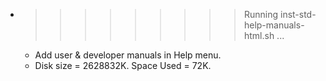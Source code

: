 * >>>>>>>>> Running inst-std-help-manuals-html.sh ...
  * Add user & developer manuals in Help menu.
  * Disk size = 2628832K. Space Used = 72K.

